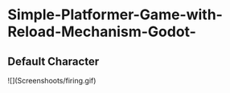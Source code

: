 # Simple-Platformer-Game-with-Reload-Mechanism-Godot-
<h2> Default Character </h2>
 ![](Screenshoots/firing.gif)

